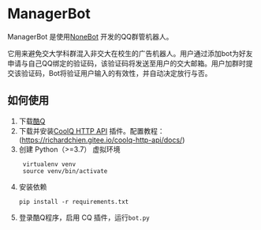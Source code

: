  # ManagerBot

ManagerBot 是使用[NoneBot](https://github.com/nonebot/nonebot) 开发的QQ群管机器人。

它用来避免交大学科群混入非交大在校生的广告机器人。用户通过添加bot为好友申请与自己QQ绑定的验证码，该验证码将发送至用户的交大邮箱。用户加群时提交该验证码，Bot将验证用户输入的有效性，并自动决定放行与否。

 ## 如何使用
 
 1. 下载[酷Q](https://cqp.cc/b/news)
 2. 下载并安装[CoolQ HTTP API](https://github.com/richardchien/coolq-http-api) 插件。配置教程：(https://richardchien.gitee.io/coolq-http-api/docs/)
 3. 创建 Python（>=3.7） 虚拟环境
     ```shell script
      virtualenv venv
      source venv/bin/activate
    ```
 4. 安装依赖
    ```shell script
    pip install -r requirements.txt
    ```
 5. 登录酷Q程序，启用 CQ 插件，运行`bot.py`
